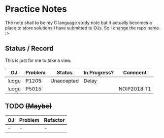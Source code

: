 # Practice Notes

The note shall to be my C language study note but it actually becomes a place to store solutions I have submitted to OJs. So I change the repo name :>

## Status / Record

This is just for me to take a view.

|OJ|Problem|Status|In Progress?|Comment|
|--|-------|------|------------|-------|
|luogu|P1205|Unaccepted|Delay|
|luogu|P5015|||NOIP2018 T1|

## TODO ~~(Maybe)~~

|OJ|Problem|Refactor|
|--|-------|--------|
|-|-|-|